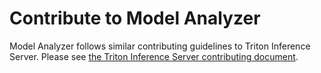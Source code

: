 <!--
Copyright 2020, NVIDIA CORPORATION.
Licensed under the Apache License, Version 2.0 (the "License");
you may not use this file except in compliance with the License.
You may obtain a copy of the License at
    http://www.apache.org/licenses/LICENSE-2.0
Unless required by applicable law or agreed to in writing, software
distributed under the License is distributed on an "AS IS" BASIS,
WITHOUT WARRANTIES OR CONDITIONS OF ANY KIND, either express or implied.
See the License for the specific language governing permissions and
limitations under the License.
-->

# Contribute to Model Analyzer

Model Analyzer follows similar contributing guidelines to Triton Inference Server. Please see [the Triton Inference Server contributing document].

[the Triton Inference Server contributing document]: https://github.com/triton-inference-server/server/edit/master/CONTRIBUTING.md
